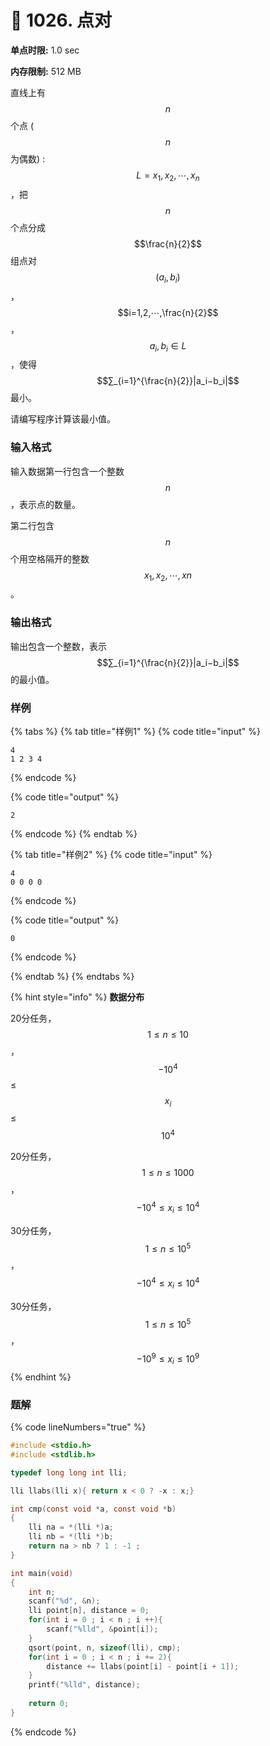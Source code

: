 # 💚 1026. 点对

**单点时限:** 1.0 sec

**内存限制:** 512 MB

直线上有$$n$$ 个点 ($$n$$ 为偶数) : $$L=x_1,x_2,⋯,x_n$$，把$$n$$ 个点分成$$\frac{n}{2}$$ 组点对 $$(a_i,b_i)$$，$$i=1,2,⋯,\frac{n}{2}$$ ，$$a_i,b_i∈L$$，使得 $$∑_{i=1}^{\frac{n}{2}}|a_i−b_i|$$ 最小。

请编写程序计算该最小值。

### 输入格式

输入数据第一行包含一个整数$$n$$ ，表示点的数量。

第二行包含 $$n$$ 个用空格隔开的整数$$x_1,x_2,⋯,xn$$。

### 输出格式

输出包含一个整数，表示$$∑_{i=1}^{\frac{n}{2}}|a_i−b_i|$$的最小值。

### 样例

{% tabs %}
{% tab title="样例1" %}
{% code title="input" %}
```
4
1 2 3 4
```
{% endcode %}

{% code title="output" %}
```
2
```
{% endcode %}
{% endtab %}

{% tab title="样例2" %}
{% code title="input" %}
```
4
0 0 0 0
```
{% endcode %}

{% code title="output" %}
```
0
```
{% endcode %}


{% endtab %}
{% endtabs %}

{% hint style="info" %}
**数据分布**

20分任务，$$1≤n≤10$$， $$−10^4$$≤$$x_i$$≤$$10^4$$

20分任务，$$1≤n≤1000$$，$$−10^4≤x_i≤10^4$$

30分任务，$$1≤n≤10^5$$，$$−10^4≤x_i≤10^4$$

30分任务，$$1≤n≤10^5$$，$$−10^9≤x_i≤10^9$$
{% endhint %}

### 题解

{% code lineNumbers="true" %}
```c
#include <stdio.h> 
#include <stdlib.h>

typedef long long int lli;

lli llabs(lli x){ return x < 0 ? -x : x;}

int cmp(const void *a, const void *b)
{
	lli na = *(lli *)a;
	lli nb = *(lli *)b;
	return na > nb ? 1 : -1 ;
}

int main(void)
{
	int n;
	scanf("%d", &n);
	lli point[n], distance = 0;
	for(int i = 0 ; i < n ; i ++){
		scanf("%lld", &point[i]);
	}
	qsort(point, n, sizeof(lli), cmp);
	for(int i = 0 ; i < n ; i += 2){
		distance += llabs(point[i] - point[i + 1]);
	}
	printf("%lld", distance);
	
	return 0;
}
```
{% endcode %}
